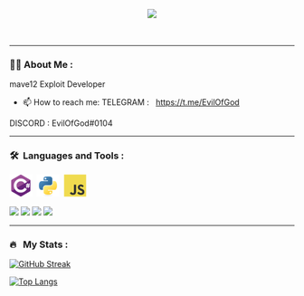 <p align="center"><img src="https://avatars.githubusercontent.com/u/102096655?v=4" width="100"/></p>
<p align="center">
<img src="https://komarev.com/ghpvc/?username=qwqdanchun&style=flat-square&color=blue" alt=""/>
</p>
<p align="center">


---

### :man_technologist: About Me :
mave12 Exploit Developer

- 📫 How to reach me: TELEGRAM : &nbsp; https://t.me/EvilOfGod &nbsp;

  
DISCORD : EvilOfGod#0104
  
---

### 🛠 &nbsp;Languages and Tools :

<p>
<img src="https://github.com/devicons/devicon/blob/master/icons/csharp/csharp-original.svg" title="csharp" alt="csharp" width="40" height="40"/>&nbsp;
<img src="https://github.com/devicons/devicon/blob/master/icons/python/python-original.svg" title="python" alt="python" width="40" height="40"/>&nbsp;
<img src="https://github.com/devicons/devicon/blob/master/icons/javascript/javascript-original.svg" title="JavaScript" alt="JavaScript" width="40" height="40"/>&nbsp;

  ![](https://img.shields.io/badge/OS-Windows-informational?style=flat&logo=windows&logoColor=white&color=2bbc8a)
  ![](https://img.shields.io/badge/Editor-Visual_Studio-informational?style=flat&logo=visualstudio&logoColor=white&color=2bbc8a)
  ![](https://img.shields.io/badge/Editor-Visual_Studio_Code-informational?style=flat&logo=visualstudiocode&logoColor=white&color=2bbc8a)
  ![](https://img.shields.io/badge/Editor-IntelliJ_IDEA-2ea44f?style=flat&logo=IntelliJ+IDEA&logoColor=white&color=2bbc8a)
</p>

---

### 🔥 &nbsp; My Stats :
[![GitHub Streak](http://github-readme-streak-stats.herokuapp.com?user=qwqdanchun&theme=dark&background=000000)](https://git.io/streak-stats)

[![Top Langs](https://github-readme-stats.vercel.app/api/top-langs/?username=qwqdanchun&layout=compact&theme=vision-friendly-dark)](https://github.com/anuraghazra/github-readme-stats)
